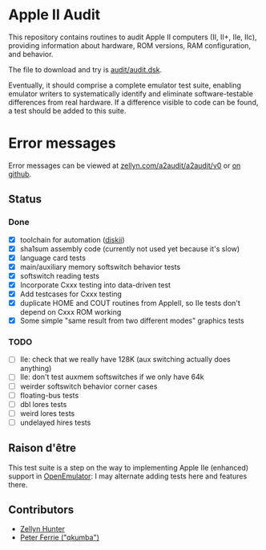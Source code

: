 # Apple II Audit

This repository contains routines to audit Apple II computers (II,
II+, IIe, IIc), providing information about hardware, ROM versions,
RAM configuration, and behavior.

The file to download and try is
[audit/audit.dsk](https://github.com/zellyn/a2audit/blob/master/audit/audit.dsk).

Eventually, it should comprise a complete emulator test suite,
enabling emulator writers to systematically identify and eliminate
software-testable differences from real hardware. If a difference
visible to code can be found, a test should be added to this suite.

# Error messages

Error messages can be viewed at
[zellyn.com/a2audit/a2audit/v0](http://zellyn.com/a2audit/v0/) or
[on github](https://github.com/zellyn/a2audit/blob/master/v0/index.md).

## Status

### Done

- [x] toolchain for automation ([diskii](https://github.com/zellyn/diskii))
- [x] sha1sum assembly code (currently not used yet because it's slow)
- [x] language card tests
- [x] main/auxiliary memory softswitch behavior tests
- [x] softswitch reading tests
- [x] Incorporate Cxxx testing into data-driven test
- [x] Add testcases for Cxxx testing
- [x] duplicate HOME and COUT routines from AppleII, so IIe tests
      don't depend on Cxxx ROM working
- [x] Some simple "same result from two different modes" graphics tests

### TODO

- [ ] IIe: check that we really have 128K (aux switching actually does
      anything)
- [ ] IIe: don't test auxmem softswitches if we only have 64k
- [ ] weirder softswitch behavior corner cases
- [ ] floating-bus tests
- [ ] dbl lores tests
- [ ] weird lores tests
- [ ] undelayed hires tests

## Raison d'être

This test suite is a step on the way to implementing Apple IIe
(enhanced) support in
[OpenEmulator](http://openemulatorproject.github.io/): I may alternate
adding tests here and features there.

## Contributors

- [Zellyn Hunter](https://github.com/zellyn)
- [Peter Ferrie ("qkumba")](https://github.com/peterferrie)
